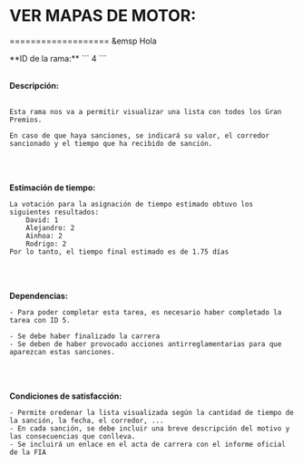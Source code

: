 

# VER MAPAS DE MOTOR:
===================
&emsp Hola

<p>   
**ID de la rama:** 
```
4
```
<br><br/>

**Descripción:**
<br><br/>
```
Esta rama nos va a permitir visualizar una lista con todos los Gran Premios.

En caso de que haya sanciones, se indicará su valor, el corredor sancionado y el tiempo que ha recibido de sanción.
```
<br><br/>

**Estimación de tiempo:**
```
La votación para la asignación de tiempo estimado obtuvo los siguientes resultados:
    David: 1
    Alejandro: 2
    Ainhoa: 2
    Rodrigo: 2
Por lo tanto, el tiempo final estimado es de 1.75 días
```
<br><br/>

**Dependencias:**
```
- Para poder completar esta tarea, es necesario haber completado la tarea con ID 5.

- Se debe haber finalizado la carrera
- Se deben de haber provocado acciones antirreglamentarias para que aparezcan estas sanciones.
```

<br><br/>

**Condiciones de satisfacción:**
```
- Permite oredenar la lista visualizada según la cantidad de tiempo de la sanción, la fecha, el corredor, ...
- En cada sanción, se debe incluir una breve descripción del motivo y las consecuencias que conlleva.
- Se incluirá un enlace en el acta de carrera con el informe oficial de la FIA
```

